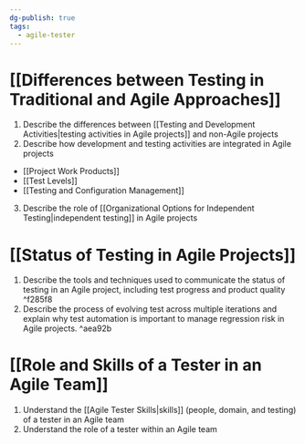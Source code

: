 ```yaml
---
dg-publish: true
tags:
  - agile-tester
---
```


# [[Differences between Testing in Traditional and Agile Approaches]]
1. Describe the differences between [[Testing and Development Activities|testing activities in Agile projects]] and non-Agile projects
2. Describe how development and testing activities are integrated in Agile projects
- [[Project Work Products]]
- [[Test Levels]]
- [[Testing and Configuration Management]]
3. Describe the role of [[Organizational Options for Independent Testing|independent testing]] in Agile projects
# [[Status of Testing in Agile Projects]]
1. Describe the tools and techniques used to communicate the status of testing in an Agile project, including test progress and product quality ^f285f8
2. Describe the process of evolving test across multiple iterations and explain why test automation is important to manage regression risk in Agile projects. ^aea92b
# [[Role and Skills of a Tester in an Agile Team]]
1. Understand the [[Agile Tester Skills|skills]] (people, domain, and testing) of a tester in an Agile team
2. Understand the role of a tester within an Agile team